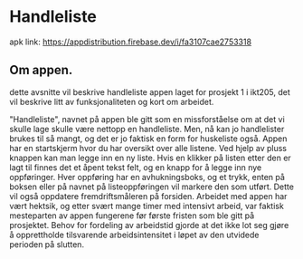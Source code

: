 # Handleliste

apk link: https://appdistribution.firebase.dev/i/fa3107cae2753318

## Om appen.

dette avsnitte vil beskrive handleliste appen laget for prosjekt 1 i ikt205, det vil beskrive litt av funksjonaliteten og kort om arbeidet.

"Handleliste", navnet på appen ble gitt som en missforståelse om at det vi skulle lage skulle være nettopp en handleliste. Men, nå kan jo handlelister brukes til så mangt, og det er jo faktisk en form for huskeliste også. Appen har en startskjerm hvor du har oversikt over alle listene. Ved hjelp av pluss knappen kan man legge inn en ny liste. Hvis en klikker på listen etter den er lagt til finnes det et åpent tekst felt, og en knapp for å legge inn nye oppføringer. Hver oppføring har en avhukningsboks, og et trykk, enten på boksen eller på navnet på listeoppføringen vil markere den som utført. Dette vil også oppdatere fremdriftsmåleren på forsiden. Arbeidet med appen har vært hektsik, og etter svært mange timer med intensivt arbeid, var faktisk mesteparten av appen fungerene før første fristen som ble gitt på prosjektet. Behov for fordeling av arbeidstid gjorde at det ikke lot seg gjøre å opprettholde tilsvarende arbeidsintensitet i løpet av den utvidede perioden på slutten. 
